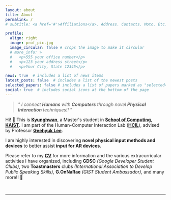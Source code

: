 ```yaml
---
layout: about
title: About
permalink: /
# subtitle: <a href='#'>Affiliations</a>. Address. Contacts. Moto. Etc.

profile:
  align: right
  image: prof_pic.jpg
  image_circular: false # crops the image to make it circular
  # more_info: >
  #   <p>555 your office number</p>
  #   <p>123 your address street</p>
  #   <p>Your City, State 12345</p>

news: true  # includes a list of news items
latest_posts: false  # includes a list of the newest posts
selected_papers: false # includes a list of papers marked as "selected={true}"
social: true  # includes social icons at the bottom of the page
---
```


> *" I connect **Humans** with **Computers** through novel **Physical Interaction** techniques!! "*

Hi! 👋 This is **[Kyunghwan](https://kyunghwan.xyz/)**, a Master's student in **[School of Computing](https://cs.kaist.ac.kr/)**, **[KAIST](https://www.kaist.ac.kr/)**.
I am part of the Human-Computer Interaction Lab (**[HCIL](https://hcil.kaist.ac.kr/)**), advised by Professor **[Geehyuk Lee](https://scholar.google.co.kr/citations?user=wBXkmcQAAAAJ)**.

I am highly interested in discovering **novel physical input methods and devices** to better assist **input for AR devices**.

Please refer to my **[CV](https://kyunghwan.xyz/assets/pdf/CV_KyunghwanKim.pdf)** for more information and the various extracurricular activities I have organized, including **GDSC** *(Google Developer Student Clubs)*, two **Toastmasters** clubs *(International Association to Develop Public Speaking Skills)*, **G.OnNaRae** *(GIST Student Ambassador)*, and many more!! 🙌

<br>

---

<br>

